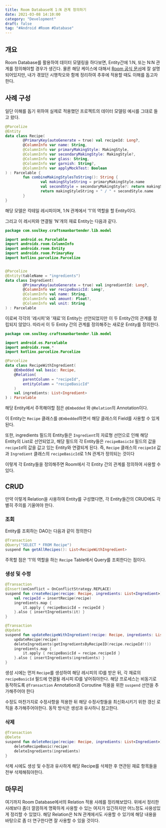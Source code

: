 ```yaml
---
title: Room Database에 1:N 관계 정의하기
date: 2021-03-08 14:10:00
category: "Development"
draft: false
tag: "#Android #Room #Database"
---
```


## 개요

Room Database를 활용하여 데이터 모델링을 하다보면, Entity간에 1:N, 또는 N:N 관계를 정의해야할 경우가 생긴다. 물론 해당 케이스에 대해서 [Room 공식 문서](https://developer.android.com/training/data-storage/room/relationships?hl=ko)에 잘 설명되어있지만, 내가 겪었던 시행착오와 함께 정리하여 추후에 적용할 때도 이해를 돕고자 한다.

## 사례 구성

일단 이해를 돕기 위하여 실제로 적용했던 프로젝트의 데이터 모델링 예시를 그대로 들고 왔다.

```kotlin
@Parcelize
@Entity
data class Recipe(
        @PrimaryKey(autoGenerate = true) val recipeId: Long?,
        @ColumnInfo var name: String,
        @ColumnInfo var primaryMakingStyle: MakingStyle,
        @ColumnInfo var secondaryMakingStyle: MakingStyle?,
        @ColumnInfo var glass: String,
        @ColumnInfo var garnish: String?,
        @ColumnInfo var applyMockTest: Boolean
) : Parcelable {
        fun combineMakingStylesToString(): String {
                val makingStyleString = primaryMakingStyle.name
                val secondStyle = secondaryMakingStyle?: return makingStyleString
                return makingStyleString + " / " + secondStyle.name
        }
}
```

해당 모델은 칵테일 레시피이며, 1:N 관계에서 '1'의 역할을 할 Entity이다.

그리고 이 레시피와 연결될 'N'개의 재료 Entity는 다음과 같다.

```kotlin
package com.soulkey.craftsmanbartender.lib.model

import android.os.Parcelable
import androidx.room.ColumnInfo
import androidx.room.Entity
import androidx.room.PrimaryKey
import kotlinx.parcelize.Parcelize


@Parcelize
@Entity(tableName = "ingredients")
data class Ingredient(
        @PrimaryKey(autoGenerate = true) val ingredientId: Long?,
        @ColumnInfo var recipeBasicId: Long?,
        @ColumnInfo val name: String,
        @ColumnInfo val amount: Float?,
        @ColumnInfo val unit: String
) : Parcelable
```

이로써 각각의 '레시피'와 '재료'의 Entity는 선언되었지만 이 두 Entity간의 관계를 정립되지 않았다. 따라서 이 두 Entity 간의 관계를 정의해주는 새로운 Entity를 정의한다.

```kotlin
package com.soulkey.craftsmanbartender.lib.model

import android.os.Parcelable
import androidx.room.*
import kotlinx.parcelize.Parcelize

@Parcelize
data class RecipeWithIngredient(
    @Embedded val basic: Recipe,
    @Relation(
        parentColumn = "recipeId",
        entityColumn = "recipeBasicId"
    )
    val ingredients: List<Ingredient>
) : Parcelable
```

해당 Entity에서 주목해야할 점은 `@Embedded` 와 `@Relation`의 Annotation이다.

이 Entity는 `Recipe` 클래스를 `@Embedded`하면서 해당 클래스의 Field를 사용할 수 있게된다.

또한, ingredients 필드의 Entity들은 `Ingredient`의 자료형 선언으로 인해 해당 Entity의 List로 선언되었고, 해당 필드의 각 Entity들은 `recipeBasicId` 필드의 값을 `recipeId`의 값을 값고 있는 Entity와 연결되게 된다. 즉, `Recipe` 클래스의 `recipeId` 값과 `Ingredient` 클래스의 `recipeBasicId`로 1:N 관계가 정의되는 것이다

이렇게 각 Entity들을 정의해주면 Room에서 각 Entity 간의 관계를 정의하여 사용할 수 있다.

## CRUD

만약 이렇게 Relation을 사용하여 Entity를 구성했다면, 각 Entity들간의 CRUD에도 각별히 주의를 기울여야 한다.

### 조회

Entity를 조회하는 DAO는 다음과 같이 정의한다

```kotlin
@Transaction
@Query("SELECT * FROM Recipe")
suspend fun getAllRecipes(): List<RecipeWithIngredient>
```

주목할 점은 '1'의 역할을 하는 `Recipe` Table에서 Query를 조회한다는 점이다.

### 생성 및 수정

```kotlin
@Transaction
@Insert(onConflict = OnConflictStrategy.REPLACE)
suspend fun createRecipe(recipe: Recipe, ingredients: List<Ingredient>){
    val recipeId = insertRecipe(recipe)
    ingredients.map {
        it.apply { recipeBasicId = recipeId }
    }.also { insertIngredients(it) }
}

@Transaction
@Update
suspend fun updateRecipeWithIngredient(recipe: Recipe, ingredients: List<Ingredient>) {
    updateRecipe(recipe)
    deleteIngredients(getIngredientsByRecipeID(recipe.recipeId!!))
    ingredients.map {
        it.apply { recipeBasicId = recipe.recipeId }
    }.also { insertIngredients(ingredients) }
}
```

생성 시에는 먼저 `Recipe`를 생성하여 해당 레시피의 ID를 받은 뒤, 각 재료의 `recipeBasicId` 필드에 연결될 레시피 ID를 넣어줘야한다.
해당 프로세스는 비동기로 동작하도록 `@Transaction` Annotation과 Coroutine 적용을 위한 `suspend` 선언을 추가해주어야 한다

수정도 마찬가지로 수정사항을 적용한 뒤 해당 수정사항들을 최신화시키기 위한 갱신 로직을 추가해주어야한다. 동작 방식은 생성과 유사하니 참고한다.

### 삭제

```kotlin
@Transaction
@Delete
suspend fun deleteRecipe(recipe: Recipe, ingredients: List<Ingredient>) {
    deleteRecipeBasic(recipe)
    deleteIngredients(ingredients)
}
```

삭제 시에도 생성 및 수정과 유사하게 해당 Recipe를 삭제한 후 연관된 재료 항목들을 전부 삭제해줘야한다.

## 마무리

여기까지 Room Database에서의 Relation 적용 사례를 정리해보았다. 위에서 정리한 사례보다 좀더 깔끔하게 명확하게 사용할 수 있는 여지가 있긴하지만 어느정도 사용성있게 정리할 수 있었다. 해당 Relation은 N:N 관계에서도 사용할 수 있기에 해당 내용을 바탕으로 좀 더 연구한다면 잘 사용할 수 있을 것이다.
